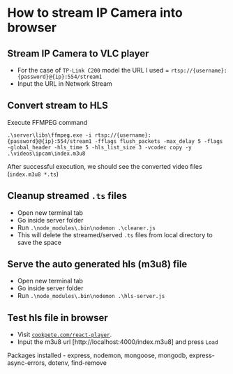 # How to stream IP Camera into browser

## Stream IP Camera to VLC player
- For the case of `TP-Link C200` model the URL I used = `rtsp://{username}:{password}@{ip}:554/stream1`
- Input the URL in Network Stream



## Convert stream to HLS
Execute FFMPEG command

`.\server\libs\ffmpeg.exe -i rtsp://{username}:{password}@{ip}:554/stream1 -fflags flush_packets -max_delay 5 -flags -global_header -hls_time 5 -hls_list_size 3 -vcodec copy -y .\videos\ipcam\index.m3u8`

After successful execution, we should see the converted video files (`index.m3u8 *.ts`)




## Cleanup streamed `.ts` files
- Open new terminal tab
- Go inside server folder
- Run `.\node_modules\.bin\nodemon .\cleaner.js`
- This will delete the streamed/served `.ts` files from local directory to save the space

## Serve the auto generated hls (m3u8) file
- Open new terminal tab
- Go inside server folder
- Run  `.\node_modules\.bin\nodemon .\hls-server.js`

## Test hls file in browser
- Visit [`cookpete.com/react-player`](https://cookpete.com/react-player).
- Input the m3u8 url [http://localhost:4000/index.m3u8] and press `Load` 



Packages installed - express, nodemon, mongoose, mongodb, express-async-errors, dotenv, find-remove